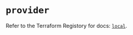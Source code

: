 # `provider`

Refer to the Terraform Registory for docs: [`local`](https://www.terraform.io/docs/providers/local).
